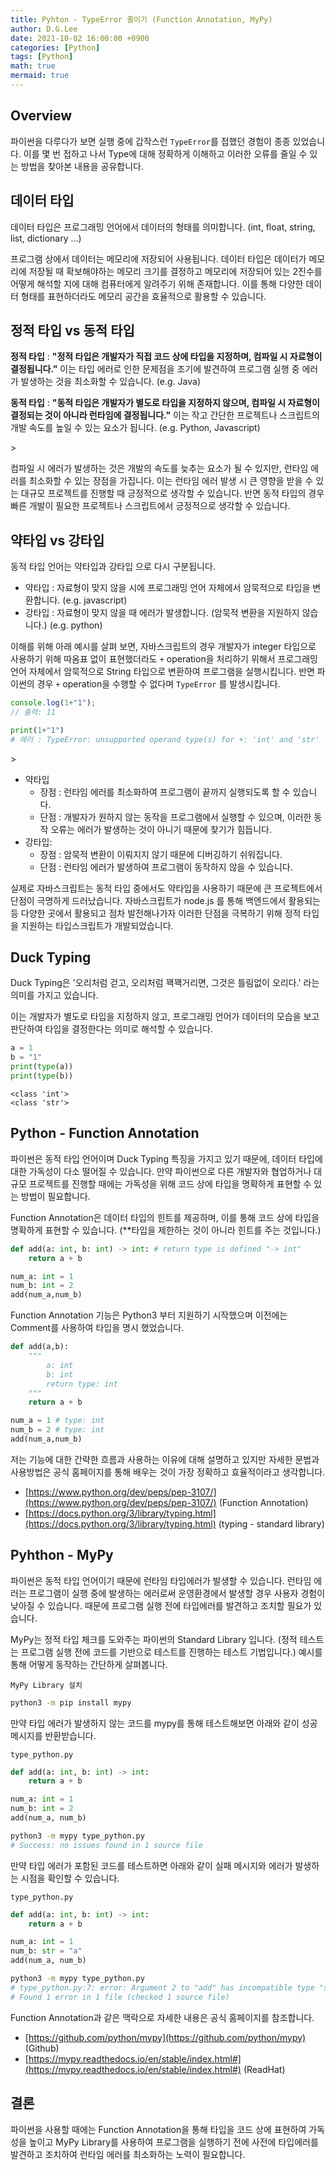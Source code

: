 ```yaml
---
title: Pyhton - TypeError 줄이기 (Function Annotation, MyPy)
author: D.G.Lee
date: 2021-10-02 16:00:00 +0900
categories: [Python]
tags: [Python]
math: true
mermaid: true
---
```




## Overview

파이썬을 다루다가 보면 실행 중에 갑작스런 `TypeError`를 접했던 경험이 종종 있었습니다. 이를 몇 번 접하고 나서 Type에 대해 정확하게 이해하고 이러한 오류를 줄일 수 있는 방법을 찾아본 내용을 공유합니다.



## 데이터 타입

데이터 타입은 프로그래밍 언어에서 데이터의 형태를 의미합니다. (int, float, string, list, dictionary ...)

프로그램 상에서 데이터는 메모리에 저장되어 사용됩니다. 데이터 타입은 데이터가 메모리에 저장될 때 확보해야하는 메모리 크기를 결정하고 메모리에 저장되어 있는 2진수를 어떻게 해석할 지에 대해 컴퓨터에게 알려주기 위해 존재합니다. 이를 통해 다양한 데이터 형태를 표현하더라도 메모리 공간을 효율적으로 활용할 수 있습니다.



## 정적 타입 vs 동적 타입

**정적 타입** : **"정적 타입은 개발자가 직접 코드 상에 타입을 지정하며, 컴파일 시 자료형이 결정됩니다."** 이는 타입 에러로 인한 문제점을 조기에 발견하여 프로그램 실행 중 에러가 발생하는 것을 최소화할 수 있습니다. (e.g. Java)

**동적 타입** : **"동적 타입은 개발자가 별도로 타입을 지정하지 않으며, 컴파일 시 자료형이 결정되는 것이 아니라 런타임에 결정됩니다."** 이는 작고 간단한 프로젝트나 스크립트의 개발 속도를 높일 수 있는 요소가 됩니다. (e.g. Python, Javascript)

\>  

컴파일 시 에러가 발생하는 것은 개발의 속도를 늦추는 요소가 될 수 있지만, 런타임 에러를 최소화할 수 있는 장점을 가집니다. 이는 런타임 에러 발생 시 큰 영향을 받을 수 있는 대규모 프로젝트를 진행할 때 긍정적으로 생각할 수 있습니다. 
반면 동적 타입의 경우 빠른 개발이 필요한 프로젝트나 스크립트에서 긍정적으로 생각할 수 있습니다.



## 약타입 vs 강타입

동적 타입 언어는 약타입과 강타입 으로 다시 구분됩니다.

- 약타입 : 자료형이 맞지 않을 시에 프로그래밍 언어 자체에서 암묵적으로 타입을 변환합니다. (e.g. javascript)
- 강타입 : 자료형이 맞지 않을 때 에러가 발생합니다. (암묵적 변환을 지원하지 않습니다.) (e.g. python)

이해를 위해 아래 예시를 살펴 보면, 자바스크립트의 경우 개발자가 integer 타입으로 사용하기 위해 따옴표 없이 표현했더라도 `+` operation을 처리하기 위해서 프로그래밍 언어 자체에서 암묵적으로 String 타입으로 변환하여 프로그램을 실행시킵니다. 반면 파이썬의 경우 `+` operation을 수행할 수 없다며 `TypeError` 를 발생시킵니다.

```javascript
console.log(1+"1");
// 출력: 11
```

```python
print(1+"1")
# 에러 : TypeError: unsupported operand type(s) for +: 'int' and 'str'
```

\>  

- 약타입
    - 장점 : 런타임 에러를 최소화하여 프로그램이 끝까지 실행되도록 할 수 있습니다.
    - 단점 : 개발자가 원하지 않는 동작을 프로그램에서 실행할 수 있으며, 이러한 동작 오류는 에러가 발생하는 것이 아니기 때문에 찾기가 힘듭니다.
- 강타입:
    - 장점 : 암묵적 변환이 이뤄지지 않기 때문에 디버깅하기 쉬워집니다.
    - 단점 : 런타임 에러가 발생하여 프로그램이 동작하지 않을 수 있습니다.

실제로 자바스크립트는 동적 타입 중에서도 약타입을 사용하기 때문에 큰 프로젝트에서 단점이 극명하게 드러났습니다. 자바스크립트가 node.js 를 통해 백엔드에서 활용되는 등 다양한 곳에서 활용되고 점차 발전해나가자 이러한 단점을 극복하기 위해 정적 타입을 지원하는 타입스크립트가 개발되었습니다.



## Duck Typing

Duck Typing은 '오리처럼 걷고, 오리처럼 꽥꽥거리면, 그것은 틀림없이 오리다.' 라는 의미를 가지고 있습니다.

이는 개발자가 별도로 타입을 지정하지 않고, 프로그래밍 언어가 데이터의 모습을 보고 판단하여 타입을 결정한다는 의미로 해석할 수 있습니다.

```python
a = 1
b = "1"
print(type(a))
print(type(b))
```

```
<class 'int'>
<class 'str'>
```



## Python - Function Annotation

파이썬은 동적 타입 언어이며 Duck Typing 특징을 가지고 있기 때문에, 데이터 타입에 대한 가독성이 다소 떨어질 수 있습니다. 만약 파이썬으로 다른 개발자와 협업하거나 대규모 프로젝트를 진행할 때에는 가독성을 위해 코드 상에 타입을 명확하게 표현할 수 있는 방법이 필요합니다. 

Function Annotation은 데이터 타입의 힌트를 제공하며, 이를 통해 코드 상에 타입을 명확하게 표현할 수 있습니다. (**타입을 제한하는 것이 아니라 힌트를 주는 것입니다.)

```python
def add(a: int, b: int) -> int: # return type is defined "-> int"
    return a + b

num_a: int = 1
num_b: int = 2
add(num_a,num_b)
```

Function Annotation 기능은 Python3 부터 지원하기 시작했으며 이전에는 Comment를 사용하여 타입을 명시 했었습니다. 

```python
def add(a,b):
    """
        a: int
        b: int
        return type: int 
    """
    return a + b

num_a = 1 # type: int
num_b = 2 # type: int
add(num_a,num_b)
```

저는 기능에 대한 간략한 흐름과 사용하는 이유에 대해 설명하고 있지만 자세한 문법과 사용방법은 공식 홈페이지를 통해 배우는 것이 가장 정확하고 효율적이라고 생각합니다.
- [https://www.python.org/dev/peps/pep-3107/](https://www.python.org/dev/peps/pep-3107/) (Function Annotation)
- [https://docs.python.org/3/library/typing.html](https://docs.python.org/3/library/typing.html) (typing - standard library)




## Pyhthon - MyPy

파이썬은 동적 타입 언어이기 때문에 런타임 타입에러가 발생할 수 있습니다. 런타임 에러는 프로그램이 실행 중에 발생하는 에러로써 운영환경에서 발생할 경우 사용자 경험이 낮아질 수 있습니다. 때문에 프로그램 실행 전에 타입에러를 발견하고 조치할 필요가 있습니다.

MyPy는 정적 타입 체크를 도와주는 파이썬의 Standard Library 입니다. (정적 테스트는 프로그램 실행 전에 코드를 기반으로 테스트를 진행하는 테스트 기법입니다.) 예시를 통해 어떻게 동작하는 간단하게 살펴봅니다.

`MyPy Library 설치 `

```bash
python3 -m pip install mypy
```

만약 타입 에러가 발생하지 않는 코드를 mypy를 통해 테스트해보면 아래와 같이 성공 메시지를 반환받습니다.

`type_python.py`

```python
def add(a: int, b: int) -> int:
    return a + b

num_a: int = 1
num_b: int = 2
add(num_a, num_b)
```

```bash
python3 -m mypy type_python.py
# Success: no issues found in 1 source file
```

만약 타입 에러가 포함된 코드를 테스트하면 아래와 같이 실패 메시지와 에러가 발생하는 시점을 확인할 수 있습니다.

`type_python.py`

```python
def add(a: int, b: int) -> int:
    return a + b

num_a: int = 1
num_b: str = "a"
add(num_a, num_b)
```

```bash
python3 -m mypy type_python.py
# type_python.py:7: error: Argument 2 to "add" has incompatible type "str"; expected "int"
# Found 1 error in 1 file (checked 1 source file)
```


Function Annotation과 같은 맥락으로 자세한 내용은 공식 홈페이지를 참조합니다.
- [https://github.com/python/mypy](https://github.com/python/mypy) (Github)
- [https://mypy.readthedocs.io/en/stable/index.html#](https://mypy.readthedocs.io/en/stable/index.html#) (ReadHat)


## 결론

파이썬을 사용할 때에는 Function Annotation을 통해 타입을 코드 상에 표현하여 가독성을 높이고 MyPy Library를 사용하여 프로그램을 실행하기 전에 사전에 타입에러를 발견하고 조치하여 런타임 에러를 최소화하는 노력이 필요합니다.
